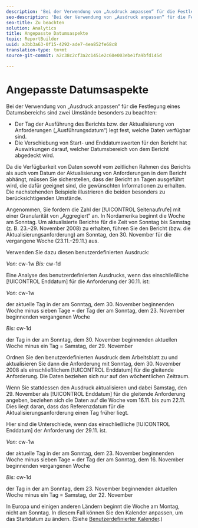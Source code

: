 ```yaml
---
description: 'Bei der Verwendung von „Ausdruck anpassen“ für die Festlegung eines Datumsbereichs sind zwei Umstände besonders zu beachten '
seo-description: 'Bei der Verwendung von „Ausdruck anpassen“ für die Festlegung eines Datumsbereichs sind zwei Umstände besonders zu beachten '
seo-title: Zu beachten
solution: Analytics
title: Angepasste Datumsaspekte
topic: ReportBuilder
uuid: a3bb3a63-0f15-4292-ade7-4ea852fe68c8
translation-type: tm+mt
source-git-commit: a2c38c2cf3a2c1451e2c60e003ebe1fa9bfd145d

---
```



# Angepasste Datumsaspekte

Bei der Verwendung von „Ausdruck anpassen“ für die Festlegung eines Datumsbereichs sind zwei Umstände besonders zu beachten:

* Der Tag der Ausführung des Berichts bzw. der Aktualisierung von Anforderungen („Ausführungsdatum“) legt fest, welche Daten verfügbar sind.
* Die Verschiebung von Start- und Enddatumswerten für den Bericht hat Auswirkungen darauf, welcher Datumsbereich von dem Bericht abgedeckt wird.

Da die Verfügbarkeit von Daten sowohl vom zeitlichen Rahmen des Berichts als auch vom Datum der Aktualisierung von Anforderungen in dem Bericht abhängt, müssen Sie sicherstellen, dass der Bericht an Tagen ausgeführt wird, die dafür geeignet sind, die gewünschten Informationen zu erhalten. Die nachstehenden Beispiele illustrieren die beiden besonders zu berücksichtigenden Umstände.

Angenommen, Sie fordern die Zahl der [!UICONTROL Seitenaufrufe] mit einer Granularität von „Aggregiert“ an. In Nordamerika beginnt die Woche am Sonntag. Um aktualisierte Berichte für die Zeit von Sonntag bis Samstag (z. B. 23.–29. November 2008) zu erhalten, führen Sie den Bericht (bzw. die Aktualisierungsanforderung) am Sonntag, den 30. November für die vergangene Woche (23.11.–29.11.) aus.

Verwenden Sie dazu diesen benutzerdefinierten Ausdruck:

*Von:* cw-1w *Bis:* cw-1d

Eine Analyse des benutzerdefinierten Ausdrucks, wenn das einschließliche [!UICONTROL Enddatum] für die Anforderung der 30.11. ist:

*Von:* cw-1w

der aktuelle Tag in der am Sonntag, dem 30. November beginnenden Woche minus sieben Tage = der Tag der am Sonntag, dem 23. November beginnenden vergangenen Woche 

*Bis:* cw-1d

der Tag in der am Sonntag, dem 30. November beginnenden aktuellen Woche minus ein Tag = Samstag, der 29. November

Ordnen Sie den benutzerdefinierten Ausdruck dem Arbeitsblatt zu und aktualisieren Sie dann die Anforderung mit Sonntag, dem 30. November 2008 als einschließlichem [!UICONTROL Enddatum] für die gleitende Anforderung. Die Daten beziehen sich nur auf den wöchentlichen Zeitraum.

Wenn Sie stattdessen den Ausdruck aktualisieren und dabei Samstag, den 29. November als [!UICONTROL Enddatum] für die gleitende Anforderung angeben, beziehen sich die Daten auf die Woche vom 16.11. bis zum 22.11. Dies liegt daran, dass das Referenzdatum für die Aktualisierungsanforderung einen Tag früher liegt.

Hier sind die Unterschiede, wenn das einschließliche [!UICONTROL Enddatum] der Anforderung der 29.11. ist.

*Von:* cw-1w

der aktuelle Tag in der am Sonntag, dem 23. November beginnenden Woche minus sieben Tage = der Tag der am Sonntag, dem 16. November beginnenden vergangenen Woche 

*Bis:* cw-1d

der Tag in der am Sonntag, dem 23. November beginnenden aktuellen Woche minus ein Tag = Samstag, der 22. November

In Europa und einigen anderen Ländern beginnt die Woche am Montag, nicht am Sonntag. In diesem Fall können Sie den Kalender anpassen, um das Startdatum zu ändern. (Siehe [Benutzerdefinierter Kalender](../../../../../analyze/report-builder/data-requests/configuring-report-dates/custom-calendar.md#concept_4342A844600048759EEDABD164AC3F5A).)
